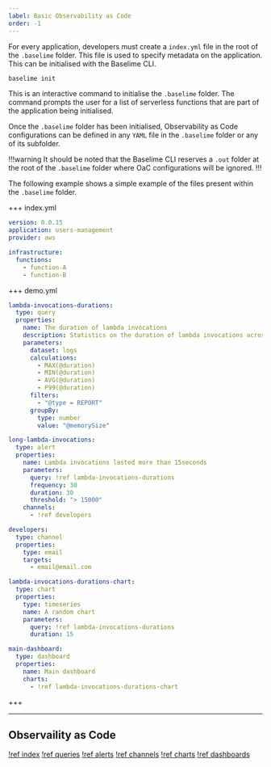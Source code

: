 ```yaml
---
label: Basic Observability as Code
order: -1
---
```


For every application, developers must create a `index.yml` file in the root of the `.baselime` folder. This file is used to specify metadata on the application. This can be initialised with the Baselime CLI.

``` bash # :icon-terminal: terminal
baselime init
```

This is an interactive command to initialise the `.baselime` folder. The command prompts the user for a list of serverless functions that are part of the application being initialised.

Once the `.baselime` folder has been initialised, Observability as Code configurations can be defined in any `YAML` file in the `.baselime` folder or any of its subfolder.

!!!warning 
It should be noted that the Baselime CLI reserves a `.out` folder at the root of the `.baselime` folder where OaC configurations will be ignored.
!!!

The following example shows a simple example of the files present within the `.baselime` folder.

+++ index.yml

```yaml # :icon-code: .baselime/index.yml
version: 0.0.15
application: users-management
provider: aws

infrastructure:
  functions:
    - function-A
    - function-B
```

+++ demo.yml


```yaml # :icon-code: .baselime/demo.yml
lambda-invocations-durations:
  type: query
  properties:
    name: The duration of lambda invocations
    description: Statistics on the duration of lambda invocations across the stack
    parameters:
      dataset: logs
      calculations:
        - MAX(@duration)
        - MIN(@duration)
        - AVG(@duration)
        - P99(@duration)
      filters:
        - "@type = REPORT"
      groupBy:
        type: number
        value: "@memorySize"

long-lambda-invocations:
  type: alert
  properties:
    name: Lambda invocations lasted more than 15seconds
    parameters:
      query: !ref lambda-invocations-durations
      frequency: 30
      duration: 30
      threshold: "> 15000"
    channels:
      - !ref developers

developers:
  type: channel
  properties:
    type: email
    targets:
      - email@email.com

lambda-invocations-durations-chart:
  type: chart
  properties:
    type: timeseries
    name: A random chart
    parameters:
      query: !ref lambda-invocations-durations
      duration: 15

main-dashboard:
  type: dashboard
  properties:
    name: Main dashboard
    charts:
      - !ref lambda-invocations-durations-chart

```

+++

---
## Observaility as Code

[!ref index](./reference/root.md)
[!ref queries](./reference/queries.md)
[!ref alerts](./reference/alerts.md)
[!ref channels](./reference/channels.md)
[!ref charts](./reference/charts.md)
[!ref dashboards](./reference/dashboards.md)
